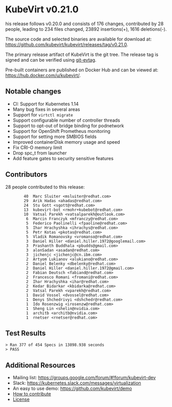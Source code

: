 KubeVirt v0.21.0
================

his release follows v0.20.0 and consists of 176 changes, contributed by
28 people, leading to 234 files changed, 23892 insertions(+), 1616 deletions(-).

The source code and selected binaries are available for download at:
<https://github.com/kubevirt/kubevirt/releases/tag/v0.21.0>.

The primary release artifact of KubeVirt is the git tree. The release tag is
signed and can be verified using [git-evtag][git-evtag].

Pre-built containers are published on Docker Hub and can be viewed at:
<https://hub.docker.com/u/kubevirt/>.

Notable changes
---------------

- CI: Support for Kubernetes 1.14
- Many bug fixes in several areas
- Support for `virtctl migrate`
- Support configurable number of controller threads
- Support to opt-out of bridge binding for podnetwork
- Support for OpenShift Prometheus monitoring
- Support for setting more SMBIOS fields
- Improved containerDisk memory usage and speed
- Fix CRI-O memory limit
- Drop spc_t from launcher
- Add feature gates to security sensitive features

Contributors
------------

28 people contributed to this release:

```
        40	Marc Sluiter <msluiter@redhat.com>
        29	Arik Hadas <ahadas@redhat.com>
        24	Stu Gott <sgott@redhat.com>
        13	kubevirt-bot <rmohr+kubebot@redhat.com>
        10	Vatsal Parekh <vatsalparekh@outlook.com>
         6	Marcin Franczyk <mfranczy@redhat.com>
         5	Federico Paolinelli <fpaoline@redhat.com>
         5	Ihar Hrachyshka <ihrachys@redhat.com>
         5	Petr Kotas <pkotas@redhat.com>
         5	Vladik Romanovsky <vromanso@redhat.com>
         3	Daniel Hiller <daniel.hiller.1972@googlemail.com>
         3	Prashanth Buddhala <pbudds@gmail.com>
         3	alonSadan <asadan@redhat.com>
         3	jichenjc <jichenjc@cn.ibm.com>
         2	Artyom Lukianov <alukiano@redhat.com>
         2	Daniel Belenky <dbelenky@redhat.com>
         2	Daniel Hiller <daniel.hiller.1972@gmail.com>
         2	Fabian Deutsch <fabiand@redhat.com>
         2	Francesco Romani <fromani@redhat.com>
         2	Ihar Hrachyshka <ihar@redhat.com>
         2	Kedar Bidarkar <kbidarka@redhat.com>
         2	Vatsal Parekh <vparekh@redhat.com>
         1	David Vossel <dvossel@redhat.com>
         1	Denys Shchedrivyi <dshchedr@redhat.com>
         1	Ido Rosenzwig <irosenzw@redhat.com>
         1	Sheng Lin <shelin@nvidia.com>
         1	architb <architb@nvidia.com>
         1	rnetser <rnetser@redhat.com>
```

Test Results
------------

```
> Ran 377 of 454 Specs in 13898.938 seconds
> PASS
```

Additional Resources
--------------------

- Mailing list: <https://groups.google.com/forum/#!forum/kubevirt-dev>
- Slack: <https://kubernetes.slack.com/messages/virtualization>
- An easy to use demo: <https://github.com/kubevirt/demo>
- [How to contribute][contributing]
- [License][license]

[git-evtag]: https://github.com/cgwalters/git-evtag#using-git-evtag
[contributing]: https://github.com/kubevirt/kubevirt/blob/master/CONTRIBUTING.md
[license]: https://github.com/kubevirt/kubevirt/blob/master/LICENSE
